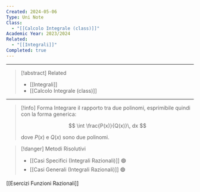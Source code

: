 ```yaml
---
Created: 2024-05-06
Type: Uni Note
Class:
  - "[[Calcolo Integrale (class)]]"
Academic Year: 2023/2024
Related:
  - "[[Integrali]]"
Completed: true
---
```

---

>[!abstract] Related
>- [[Integrali]]
>- [[Calcolo Integrale (class)]]

---

>[!info] Forma
>Integrare il rapporto tra due polinomi, esprimibile quindi con la forma generica:
>
>$$
>\int \frac{P(x)}{Q(x)}\, dx
>$$
>
>dove $P(x)$ e $Q(x)$ sono due polinomi.

>[!danger] Metodi Risolutivi
>- [[Casi Specifici (Integrali Razionali)]] 🟢
>- [[Casi Generali (Integrali Razionali)]] 🟢


[[Esercizi Funzioni Razionali]]